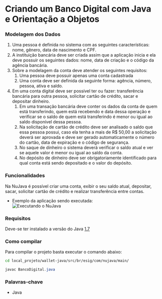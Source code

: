 # Criando um Banco Digital com Java e Orientação a Objetos


### Modelagem dos Dados

1. Uma pessoa é definida no sistema com as seguintes características: nome, gênero,  data de nascimento e CPF.
2. A instituição bancária deve ser criada assim que a aplicação inicia e ela deve possuir os seguintes dados: nome, data de criação e o código da agência bancária.
3. Sobre a modelagem da conta deve atender os seguintes requisitos:
    1. Uma pessoa deve possuir apenas uma conta cadastrada
    2. Uma conta deve ser definida da seguinte forma: agência, número, pessoa, ativa e saldo.
4. Em uma conta digital deve ser possível ter ou fazer: transferência bancária para outra pessoa, solicitar cartão de crédito, sacar e depositar dinheiro. 
    1. Em uma transação bancária deve conter os dados da conta de quem está transferindo, quem está recebendo e data dessa operação e verificar se o saldo de quem está transferindo é menor ou igual ao saldo disponível dessa pessoa.
    2. Na solicitação de cartão de crédito deve ser analisado o saldo que essa pessoa possui, caso ela tenha a mais de R$ 50,00 a solicitação deverá ser aprovada e deve ser gerado automaticamente o número do cartão, data de expiração e o código de segurança.
    3. No saque de dinheiro o sistema deverá verificar o saldo atual e ver se aquele valor é menor ou igual ao saldo da conta.
    4. No depósito de dinheiro deve ser obrigatoriamente identificado para qual conta está sendo depositado e o valor do depósito. 

### Funcionalidades

Na NuJava é possível criar uma conta, exibir o seu saldo atual, depositar, sacar, solicitar cartão de crédito e realizar transferência entre contas.

- Exemplo da aplicação sendo executada: <br />
![Executando o NuJava](https://user-images.githubusercontent.com/38151364/109973650-72287900-7cd7-11eb-9316-40f1d01fa5eb.png)

### Requisitos

Deve-se ter instalado a versão do Java [1.7](https://docs.oracle.com/javase/7/docs/api/) 

### Como compilar

Para compilar o projeto basta executar o comando abaixo:

```bash
cd local_projeto/wallet-java/src/br/esig/com/nujava/main/
```

```java
javac BancoDigital.java
```


### Palavras-chave

- Java
